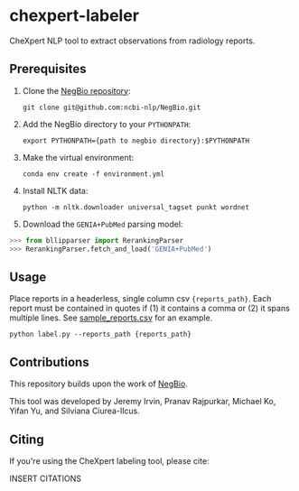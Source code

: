 # chexpert-labeler
CheXpert NLP tool to extract observations from radiology reports.

## Prerequisites
1. Clone the [NegBio repository](https://github.com/ncbi-nlp/NegBio):
    
    `git clone git@github.com:ncbi-nlp/NegBio.git`

2. Add the NegBio directory to your `PYTHONPATH`:
    
    `export PYTHONPATH={path to negbio directory}:$PYTHONPATH`

3. Make the virtual environment:
    
    `conda env create -f environment.yml`

4. Install NLTK data:
    
    `python -m nltk.downloader universal_tagset punkt wordnet`

5. Download the `GENIA+PubMed` parsing model:

```python
>>> from bllipparser import RerankingParser
>>> RerankingParser.fetch_and_load('GENIA+PubMed')
```

## Usage
Place reports in a headerless, single column csv `{reports_path}`. Each report must be contained in quotes if (1) it contains a comma or (2) it spans multiple lines. See [sample_reports.csv](https://raw.githubusercontent.com/stanfordmlgroup/chexpert-labeler/cleanup-and-port/sample_reports.csv?token=AG0zZhDd8WNzT1f85KtdyvJmoirEizdkks5cGravwA%3D%3D) for an example. 

`python label.py --reports_path {reports_path}`

## Contributions
This repository builds upon the work of [NegBio](https://negbio.readthedocs.io/en/latest/).

This tool was developed by Jeremy Irvin, Pranav Rajpurkar, Michael Ko, Yifan Yu, and Silviana Ciurea-Ilcus.

## Citing
If you're using the CheXpert labeling tool, please cite:

INSERT CITATIONS
